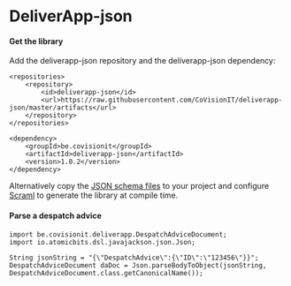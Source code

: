# DeliverApp-json

#### Get the library
Add the deliverapp-json repository and the deliverapp-json dependency:

    <repositories>
        <repository>
            <id>deliverapp-json</id>
            <url>https://raw.githubusercontent.com/CoVisionIT/deliverapp-json/master/artifacts</url>
        </repository>
    </repositories>

    <dependency>
        <groupId>be.covisionit</groupId>
        <artifactId>deliverapp-json</artifactId>
        <version>1.0.2</version>
    </dependency>

Alternatively copy the [JSON schema files](https://github.com/CoVisionIT/deliverapp-json/tree/master/src/main/resources/model) 
to your project and configure [Scraml](https://github.com/atomicbits/scraml) to generate the library at compile time.

#### Parse a despatch advice


    import be.covisionit.deliverapp.DespatchAdviceDocument;
    import io.atomicbits.dsl.javajackson.json.Json;

    String jsonString = "{\"DespatchAdvice\":{\"ID\":\"123456\"}}";
    DespatchAdviceDocument daDoc = Json.parseBodyToObject(jsonString, DespatchAdviceDocument.class.getCanonicalName());
